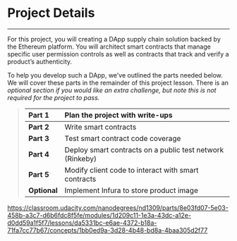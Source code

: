# Project Details

------

For this project, you will creating a DApp supply chain solution backed by the Ethereum platform. You will architect smart contracts that manage specific user permission controls as well as contracts that track and verify a product’s authenticity.

To help you develop such a DApp, we’ve outlined the parts needed below. We will cover these parts in the remainder of this project lesson. There is an *optional section if you would like an extra challenge, but note this is not required for the project to pass.*

> | **Part 1**   | Plan the project with write-ups                           |
> | :----------- | :-------------------------------------------------------- |
> | **Part 2**   | Write smart contracts                                     |
> | **Part 3**   | Test smart contract code coverage                         |
> | **Part 4**   | Deploy smart contracts on a public test network (Rinkeby) |
> | **Part 5**   | Modify client code to interact with smart contracts       |
> | **Optional** | Implement Infura to store product image                   |



https://classroom.udacity.com/nanodegrees/nd1309/parts/8e03fd07-5e03-458b-a3c7-d6b6fdc8f5fe/modules/1d209c11-1e3a-43dc-a12e-d0dd59a1f5f7/lessons/da5331bc-e6ae-4372-b18a-71fa7cc77b67/concepts/1bb0ed9a-3d28-4b48-bd8a-4baa305d2f77